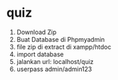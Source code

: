 # quiz

1. Download Zip
2. Buat Database di Phpmyadmin
3. file zip di extract di xampp/htdoc
4. import database
5. jalankan url: localhost/quiz
6. userpass admin/admin123
